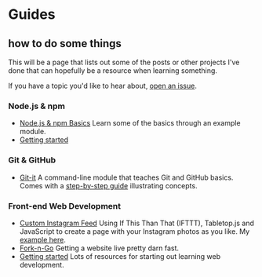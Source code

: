 # Guides
## how to do some things

This will be a page that lists out some of the posts or other projects I've done that can hopefully be a resource when learning something.

If you have a topic you'd like to hear about, [open an issue](http://github.com/jlord/hello-world/issues/new).

### Node.js & npm

- [Node.js & npm Basics](/blog/simple-node-module.html) Learn some of the basics through an example module.
- [Getting started]()

### Git & GitHub

- [Git-it](http://github.com/jlord/git-it) A command-line module that teaches Git and GitHub basics. Comes with a [step-by-step guide](http://jlord.github.io/git-it) illustrating concepts.

### Front-end Web Development

- [Custom Instagram Feed](/blog/your-own-instagram.html) Using If This Than That (IFTTT), Tabletop.js and JavaScript to create a page with your Instagram photos as you like. My [example here](/instagram.html).
- [Fork-n-Go](http://jlord.github.io/forkngo) Getting a website live pretty darn fast.
- [Getting started](http://jlord.github.io/blog/getting-started.html) Lots of resources for starting out learning web development.
